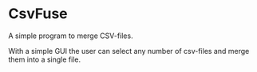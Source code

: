 # CsvFuse
A simple program to merge CSV-files.

With a simple GUI the user can select any number of csv-files and merge them into a single file.
